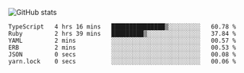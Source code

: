 ![GitHub stats](https://github-readme-stats.vercel.app/api?username=ksk001100&show_icons=true&theme=tokyonight)

<!--START_SECTION:waka-->

```text
TypeScript   4 hrs 16 mins   ███████████████▒░░░░░░░░░   60.78 %
Ruby         2 hrs 39 mins   █████████▒░░░░░░░░░░░░░░░   37.84 %
YAML         2 mins          ░░░░░░░░░░░░░░░░░░░░░░░░░   00.57 %
ERB          2 mins          ░░░░░░░░░░░░░░░░░░░░░░░░░   00.53 %
JSON         0 secs          ░░░░░░░░░░░░░░░░░░░░░░░░░   00.08 %
yarn.lock    0 secs          ░░░░░░░░░░░░░░░░░░░░░░░░░   00.06 %
```

<!--END_SECTION:waka-->
